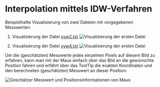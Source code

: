 # Interpolation mittels IDW-Verfahren

Beispielhafte Visualisierung von zwei Dateien mit vorgegebenen Messwerten:

1. Visualisierung der Datei [xyw2.txt](../master/files/xyw2.txt)
![Visualisierung der ersten Datei](../master/images/xyw2.png)


2. Visualisierung der Datei [xyw4.txt](../master/files/xyw4.txt)
![Visualisierung der ersten Datei](../master/images/xyw4.png)

Um die (geschätzten) Messwerte jedes einzelnen Pixels auf diesem Bild zu erfahren, kann man mit der Maus einfach über das Bild an die gewünschte Position fahren und erfährt über das ToolTip die exakten Koordinaten und den berechneten (geschätzten) Messwert an dieser Position:

![Geschätzer Messwert und Positionsinformationen von Maus](../master/images/hoverInfo.png)
